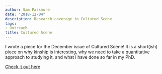 ```yaml
---
author: Sam Passmore
date: "2018-12-04"
description: Research coverage in Cultured Scene
tags:
- Outreach
title: Cultured Scene
---
```



I wrote a piece for the December issue of Cultured Scene! It is a short(ish) piece on why kinship is interesting, why we need to take a quantitative approach to studying it, and what I have done so far in my PhD.

[Check it out here](https://www.eslrsociety.org/2018/12/27/issue-4-december-2018/)
